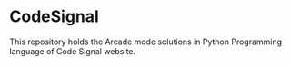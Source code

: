 # CodeSignal
This repository holds the Arcade mode solutions in Python Programming language of Code Signal website.
